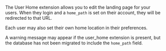 The User Home extension allows you to edit the landing page for your users. When they login and
a `home_path` is set on their account, they will be redirected to that URL.

Each user may also set their own home location in their preferences.

A warning message may appear if the user_home extension is present, but the database has not
been migrated to include the `home_path` field.